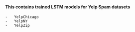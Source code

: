 #### This contains trained LSTM models for Yelp Spam datasets 
	-	YelpChicago
	- 	YelpNY
	-	YelpZip
